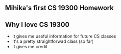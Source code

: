 ## Mihika's first CS 19300 Homework

## Why I love CS 19300
- It gives me useful information for future CS classes
- It's a pretty straightforwad class (so far)
- It gives me credit 

